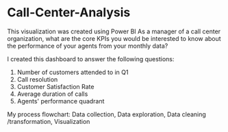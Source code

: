 # Call-Center-Analysis
This visualization was created using Power BI
As a manager of a call center organization, what are the core KPIs you would be interested to know about the performance of your agents from your monthly data?

I created this dashboard to answer the following questions:
1. Number of customers attended to in Q1
2. Call resolution
3. Customer Satisfaction Rate
4. Average duration of calls
5. Agents' performance quadrant

My process flowchart: Data collection, Data exploration, Data cleaning /transformation, Visualization
